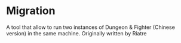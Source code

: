 ﻿Migration
=========

A tool that allow to run two instances of Dungeon &amp; Fighter (Chinese version) in the same machine. Originally written by Riatre
